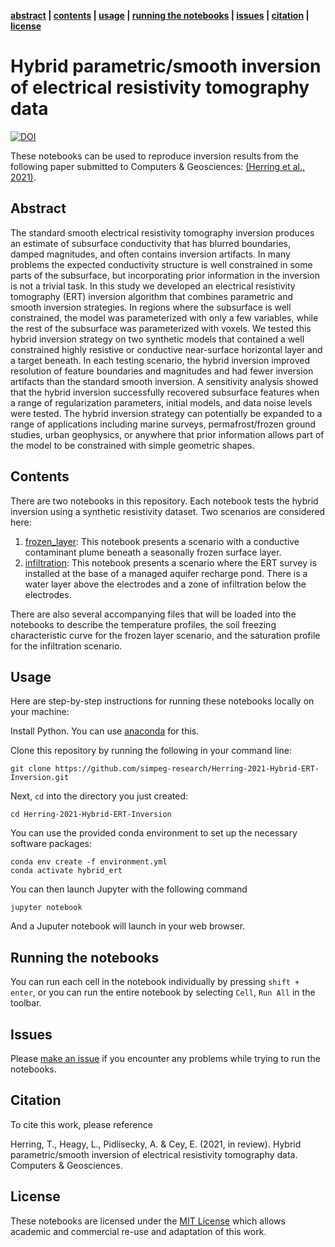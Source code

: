 **[abstract](#Abstract) | [contents](#Contents) | [usage](#Usage) | [running the notebooks](#running-the-notebooks) | [issues](#issues) | [citation](#citation) | [license](#license)**

# Hybrid parametric/smooth inversion of electrical resistivity tomography data
[![DOI](https://zenodo.org/badge/299123589.svg)](https://zenodo.org/badge/latestdoi/299123589)

These notebooks can be used to reproduce inversion results from the following paper submitted to Computers & Geosciences: [(Herring et al., 2021)](./herring-et-al-C&G-2021.pdf). 

## Abstract 

The standard smooth electrical resistivity tomography inversion produces an estimate of subsurface conductivity that has blurred boundaries, damped magnitudes, and often contains inversion artifacts. In many problems the expected conductivity structure is well constrained in some parts of the subsurface, but incorporating prior information in the inversion is not a trivial task. In this study we developed an electrical resistivity tomography (ERT) inversion algorithm that combines parametric and smooth inversion strategies. In regions where the subsurface is well constrained, the model was parameterized with only a few variables, while the rest of the subsurface was parameterized with voxels. We tested this hybrid inversion strategy on two synthetic models that contained a well constrained highly resistive or conductive near-surface horizontal layer and a target beneath. In each testing scenario, the hybrid inversion improved resolution of feature boundaries and magnitudes and had fewer inversion artifacts than the standard smooth inversion. A sensitivity analysis showed that the hybrid inversion successfully recovered subsurface features when a range of regularization parameters, initial models, and data noise levels were tested. The hybrid inversion strategy can potentially be expanded to a range of applications including marine surveys, permafrost/frozen ground studies, urban geophysics, or anywhere that prior information allows part of the model to be constrained with simple geometric shapes.

## Contents

There are two notebooks in this repository. Each notebook tests the hybrid inversion using a synthetic resistivity dataset. Two scenarios are considered here:

1. [frozen_layer](./frozen_layer.ipynb): This notebook presents a scenario with a conductive contaminant plume beneath a seasonally frozen surface layer.
2. [infiltration](./infiltration.ipynb): This notebook presents a scenario where the ERT survey is installed at the base of a managed aquifer recharge pond. There is a water layer above the electrodes and a zone of infiltration below the electrodes.

There are also several accompanying files that will be loaded into the notebooks to describe the temperature profiles, the soil freezing characteristic curve for the frozen layer scenario, and the saturation profile for the infiltration scenario.

## Usage

Here are step-by-step instructions for running these notebooks locally on your machine:

Install Python. You can use [anaconda](https://www.anaconda.com/download/) for this.

Clone this repository by running the following in your command line:

```
git clone https://github.com/simpeg-research/Herring-2021-Hybrid-ERT-Inversion.git
```

Next, `cd` into the directory you just created:

```
cd Herring-2021-Hybrid-ERT-Inversion
```

You can use the provided conda environment to set up the necessary software packages:

```
conda env create -f environment.yml
conda activate hybrid_ert
```

You can then launch Jupyter with the following command

```
jupyter notebook
```

And a Juputer notebook will launch in your web browser.

## Running the notebooks

You can run each cell in the notebook individually by pressing  `shift + enter`, or you can run the entire notebook by selecting `Cell`, `Run All` in the toolbar.

## Issues

Please [make an issue](https://github.com/simpeg-research/Herring-2021-Hybrid-ERT-Inversion/issues) if you encounter any problems while trying to run the notebooks.

## Citation

To cite this work, please reference

Herring, T., Heagy, L., Pidlisecky, A. & Cey, E. (2021, in review). Hybrid parametric/smooth inversion of electrical resistivity tomography data. Computers & Geosciences.

## License
These notebooks are licensed under the [MIT License](/LICENSE) which allows academic and commercial re-use and adaptation of this work.

